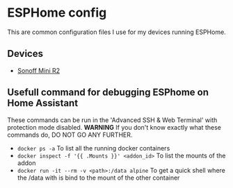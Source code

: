 # ESPHome config

This are common configuration files I use for my devices running ESPHome.

## Devices

- [Sonoff Mini R2](config/devices/sonoff_mini_r2.md)

## Usefull command for debugging ESPhome on Home Assistant

These commands can be run in the 'Advanced SSH & Web Terminal' with protection mode disabled. **WARNING** If you don't know exactly what these commands do, DO NOT GO ANY FURTHER.

- `docker ps -a` To list all the running docker containers
- `docker inspect -f '{{ .Mounts }}' <addon_id>` To list the mounts of the addon
- `docker run -it --rm -v <path>:/data alpine` To get a quick shell where the /data with is bind to the mount of the other container
